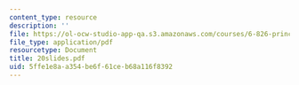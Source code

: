```yaml
---
content_type: resource
description: ''
file: https://ol-ocw-studio-app-qa.s3.amazonaws.com/courses/6-826-principles-of-computer-systems-spring-2002/5ffe1e8aa354be6f61ceb68a116f8392_20slides.pdf
file_type: application/pdf
resourcetype: Document
title: 20slides.pdf
uid: 5ffe1e8a-a354-be6f-61ce-b68a116f8392
---
```

